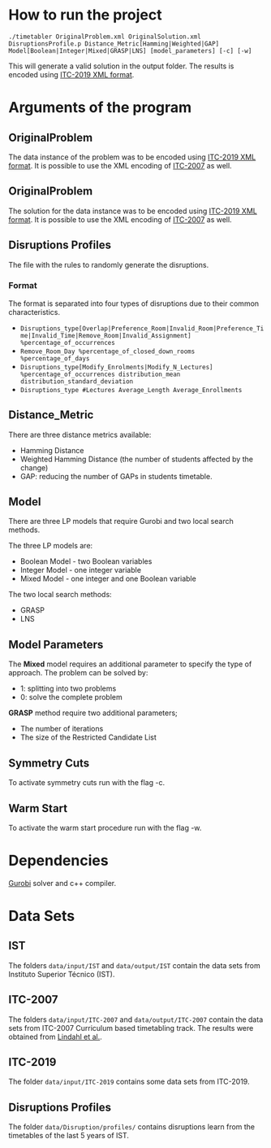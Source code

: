 # How to run the project

`./timetabler OriginalProblem.xml OriginalSolution.xml DisruptionsProfile.p Distance_Metric[Hamming|Weighted|GAP] Model[Boolean|Integer|Mixed|GRASP|LNS] [model_parameters] [-c] [-w]`

This will generate a valid solution in the output folder. The results is encoded using [ITC-2019 XML format](https://www.itc2019.org/home).

# Arguments of the program

## OriginalProblem

The data instance of the problem was to be encoded using [ITC-2019 XML format](https://www.itc2019.org/home). It is possible to use the XML encoding of [ITC-2007](http://www.cs.qub.ac.uk/itc2007/) as well.

## OriginalProblem

The solution for the data instance was to be encoded using [ITC-2019 XML format](https://www.itc2019.org/home). It is possible to use the XML encoding of [ITC-2007](http://www.cs.qub.ac.uk/itc2007/) as well.

## Disruptions Profiles

The file with the rules to randomly generate the disruptions.
 
### Format
The format is separated into four types of disruptions due to their common characteristics. 

* `Disruptions_type[Overlap|Preference_Room|Invalid_Room|Preference_Time|Invalid_Time|Remove_Room|Invalid_Assignment] %percentage_of_occurrences`
* `Remove_Room_Day %percentage_of_closed_down_rooms %percentage_of_days` 
* `Disruptions_type[Modify_Enrolments|Modify_N_Lectures] %percentage_of_occurrences distribution_mean distribution_standard_deviation`
* `Disruptions_type #Lectures Average_Length Average_Enrollments`

## Distance_Metric

There are three distance metrics available:
 - Hamming Distance
 - Weighted Hamming Distance (the number of students affected by the change)
 - GAP: reducing the number of GAPs in students timetable.
 
## Model

There are three LP models that require Gurobi and two local search methods.

The three LP models are:
  - Boolean Model - two Boolean variables
  - Integer Model - one integer variable
  - Mixed Model - one integer and one Boolean variable
  
 The two local search methods:
  - GRASP
  - LNS
  
  ## Model Parameters
  
  The **Mixed** model requires an additional parameter to specify the type of approach. The problem can be solved by:
  - 1: splitting into two problems
  - 0: solve the complete problem
  
  **GRASP** method require two additional parameters;
   - The number of iterations
   - The size of the Restricted Candidate List
   
   ## Symmetry Cuts
   
   To activate symmetry cuts run with the flag -c.
   
   ## Warm Start
   
   To activate the warm start procedure run with the flag -w.
    
   # Dependencies
   
   [Gurobi](http://www.gurobi.com/index) solver and c++ compiler.
   
    
   # Data Sets
   
   ## IST
   
   The folders `data/input/IST` and `data/output/IST` contain the data sets from Instituto Superior Técnico (IST). 
   
   ## ITC-2007
   
   The folders `data/input/ITC-2007` and `data/output/ITC-2007` contain the data sets from ITC-2007 Curriculum based timetabling track. The results were obtained from [Lindahl et al.](http://github.com/miclindahl/UniTimetabling).
   
   ## ITC-2019

   The folder `data/input/ITC-2019` contains some data sets from ITC-2019.
   
   ## Disruptions Profiles
   
   The folder `data/Disruption/profiles/` contains disruptions learn from the timetables of the last 5 years of IST.
  
